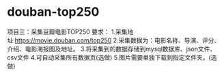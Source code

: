 # douban-top250
项目三：采集豆瓣电影TOP250
要求：
1.采集地址:https://movie.douban.com/top250
2.采集数据为：电影名称、导演、评分、介绍、电影海报图及地址。
3.将采集到的数据存储到mysql数据库、json文件、csv文件
4.可自动采集所有数据页(选做)
5.图片需要单独下载到指定文件夹。(选做)
